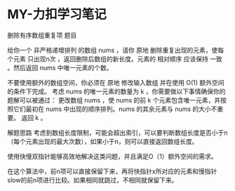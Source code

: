 # MY-力扣学习笔记
删除有序数组重复项
题目

给你一个 非严格递增排列 的数组 nums ，请你 原地 删除重复出现的元素，使每个元素 只出现n次 ，返回删除后数组的新长度。元素的 相对顺序 应该保持 一致 。然后返回 nums 中唯一元素的个数。

不要使用额外的数组空间，你必须在 原地 修改输入数组 并在使用 O(1) 额外空间的条件下完成。
考虑 nums 的唯一元素的数量为 k ，你需要做以下事情确保你的题解可以被通过：
更改数组 nums ，使 nums 的前 k 个元素包含唯一元素，并按照它们最初在 nums 中出现的顺序排列。nums 的其余元素与 nums 的大小不重要。
返回 k 。

解题思路
 考虑到数组长度限制，可能会超出索引，可以要判断数组长度是否小于n（每个元素出现的最大次数），如果小于n，则可以直接返回数组长度。

使用快慢双指针能够高效地解决这类问题，并且满足O（1）额外空间的需求。

 在这个算法中，前n项可以直接保留下来，再将快指针x所对应的元素和慢指针slow的前n项进行比较。如果相同就跳过，不相同就保留下来。

